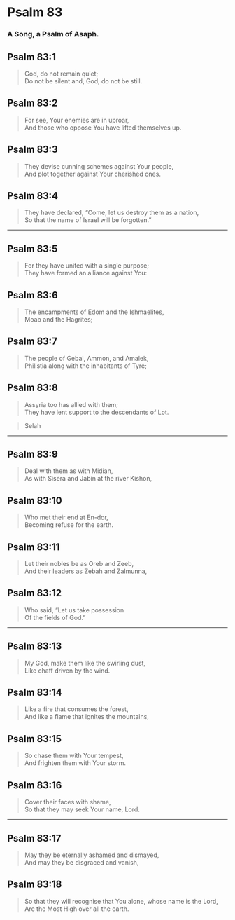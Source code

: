 # Psalm 83

### A Song, a Psalm of Asaph.

## Psalm 83:1

> God, do not remain quiet;  
> Do not be silent and, God, do not be still.

## Psalm 83:2

> For see, Your enemies are in uproar,  
> And those who oppose You have lifted themselves up.

## Psalm 83:3

> They devise cunning schemes against Your people,  
> And plot together against Your cherished ones.

## Psalm 83:4

> They have declared, “Come, let us destroy them as a nation,  
> So that the name of Israel will be forgotten.”

---

## Psalm 83:5

> For they have united with a single purpose;  
> They have formed an alliance against You:

## Psalm 83:6

> The encampments of Edom and the Ishmaelites,  
> Moab and the Hagrites;

## Psalm 83:7

> The people of Gebal, Ammon, and Amalek,  
> Philistia along with the inhabitants of Tyre;

## Psalm 83:8

> Assyria too has allied with them;  
> They have lent support to the descendants of Lot.

> Selah

---

## Psalm 83:9

> Deal with them as with Midian,  
> As with Sisera and Jabin at the river Kishon,

## Psalm 83:10

> Who met their end at En-dor,  
> Becoming refuse for the earth.

## Psalm 83:11

> Let their nobles be as Oreb and Zeeb,  
> And their leaders as Zebah and Zalmunna,

## Psalm 83:12

> Who said, “Let us take possession  
> Of the fields of God.”

---

## Psalm 83:13

> My God, make them like the swirling dust,  
> Like chaff driven by the wind.

## Psalm 83:14

> Like a fire that consumes the forest,  
> And like a flame that ignites the mountains,

## Psalm 83:15

> So chase them with Your tempest,  
> And frighten them with Your storm.

## Psalm 83:16

> Cover their faces with shame,  
> So that they may seek Your name, Lord.

---

## Psalm 83:17

> May they be eternally ashamed and dismayed,  
> And may they be disgraced and vanish,

## Psalm 83:18

> So that they will recognise that You alone, whose name is the Lord,  
> Are the Most High over all the earth.
